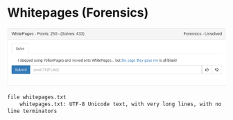 # Whitepages (Forensics)

![title](images/title.png)

```
file whitepages.txt
	whitepages.txt: UTF-8 Unicode text, with very long lines, with no line terminators
```
